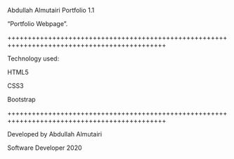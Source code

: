 Abdullah Almutairi Portfolio 1.1

“Portfolio Webpage”.

+++++++++++++++++++++++++++++++++++++++++++++++++++++++++++++++++++++++++++++++++++++++++++++

Technology  used:

HTML5

CSS3

Bootstrap


+++++++++++++++++++++++++++++++++++++++++++++++++++++++++++++++++++++++++++++++++++++++++++++

Developed by Abdullah Almutairi

Software Developer
2020
